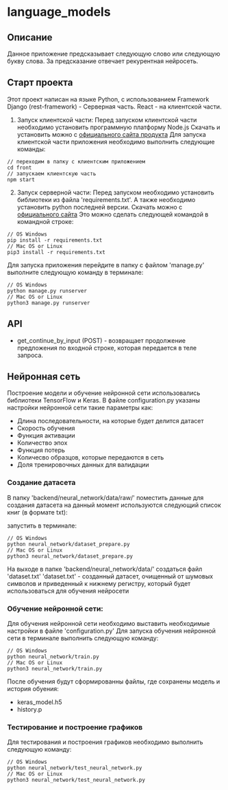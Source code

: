 # language_models
## Описание
Данное приложение предсказывает следующую слово или следующую букву слова. 
За предсказание отвечает рекурентная нейросеть.

## Старт проекта
Этот проект написан на языке Python, c использованием Framework Django (rest-framework) - Серверная часть. 
React - на клиентской части.
1. Запуск клиентской части:
Перед запуском клиентской части необходимо установить программную платформу Node.js
Скачать и установить можно с [официального сайта продукта](https://nodejs.org/ru/)
Для запуска клиентской части приложения необходимо выполнить следующие команды:
```
// переходим в папку с клиентским приложением
cd front
// запускаем клиентскую часть
npm start
```
2. Запуск серверной части:
Перед запуском необходимо установить библиотеки из файла 'requirements.txt'. 
А также необходимо установить python последней версии. Скачать можно с [официального сайта](https://www.python.org/downloads/)
Это можно сделать следующей командой в командной строке:
```
// OS Windows
pip install -r requirements.txt
// Mac OS or Linux
pip3 install -r requirements.txt
```
Для запуска приложения перейдите в папку с файлом 'manage.py' выполните следующую команду в терминале:
```
// OS Windows
python manage.py runserver
// Mac OS or Linux
python3 manage.py runserver
```

## API
- get_continue_by_input (POST) - возвращает продолжение предложения по входной строке, которая передается в теле запроса.

## Нейронная сеть
Построение модели и обучение нейронной сети использовались библиотеки TensorFlow и Keras.
В файле configuration.py указаны настройки нейронной сети такие параметры как:
- Длина последовательности, на которые будет делится датасет
- Скорость обучения
- Функция активации
- Количество эпох
- Функция потерь
- Количесво образцов, которые передаются в сеть
- Доля тренировочных данных для валидации

### Создание датасета
В папку 'backend/neural_network/data/raw/' поместить данные для создания датасета на данный момент используются следующий список книг (в формате txt):

запустить в терминале:
```
// OS Windows
python neural_network/dataset_prepare.py
// Mac OS or Linux
python3 neural_network/dataset_prepare.py
```
На выходе в папке 'backend/neural_network/data/' создаться файл 'dataset.txt'
'dataset.txt' - созданный датасет, очищенный от шумовых символов и приведенный к нижнему регистру, который будет использоваться для обучения нейросети

### Обучение нейронной сети:
Для обучения нейронной сети необходимо выставить необходимые настройки в файле 'configuration.py'
Для запуска обучения нейронной сети в терминале выполнить следующую команду:
```
// OS Windows
python neural_network/train.py
// Mac OS or Linux
python3 neural_network/train.py
```
После обучения будут сформированны файлы, где сохранены модель и история обуения:
- keras_model.h5
- history.p

### Тестирование и построение графиков
Для тестирования и построения графиков необходимо выполнить следующую команду:
```
// OS Windows
python neural_network/test_neural_network.py
// Mac OS or Linux
python3 neural_network/test_neural_network.py 
```

